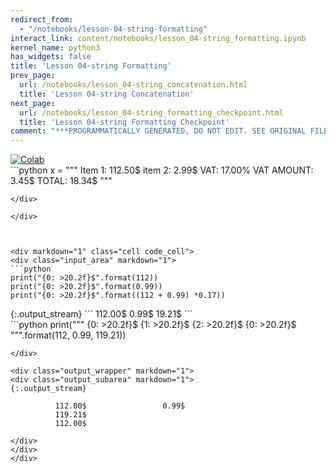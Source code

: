 ```yaml
---
redirect_from:
  - "/notebooks/lesson-04-string-formatting"
interact_link: content/notebooks/lesson_04-string_formatting.ipynb
kernel_name: python3
has_widgets: false
title: 'Lesson 04-string Formatting'
prev_page:
  url: /notebooks/lesson_04-string_concatenation.html
  title: 'Lesson 04-string Concatenation'
next_page:
  url: /notebooks/lesson_04-string_formatting_checkpoint.html
  title: 'Lesson 04-string Formatting Checkpoint'
comment: "***PROGRAMMATICALLY GENERATED, DO NOT EDIT. SEE ORIGINAL FILES IN /content***"
---
```

<a href="https://colab.research.google.com/github/aviadr1/learn-python/blob/master/live%20class%20demonstrations/lesson%2004%20-%20string%20formatting.ipynb" target="_blank">
<img src="https://colab.research.google.com/assets/colab-badge.svg" 
     title="Open this file in Google Colab" alt="Colab"/>
</a>




<div markdown="1" class="cell code_cell">
<div class="input_area" markdown="1">
```python
x = """
Item 1:      112.50$
item 2:        2.99$
VAT:          17.00%
VAT AMOUNT:    3.45$
TOTAL:        18.34$ 
"""

```
</div>

</div>



<div markdown="1" class="cell code_cell">
<div class="input_area" markdown="1">
```python
print("{0: >20.2f}$".format(112))
print("{0: >20.2f}$".format(0.99))
print("{0: >20.2f}$".format((112 + 0.99) *0.17))

```
</div>

<div class="output_wrapper" markdown="1">
<div class="output_subarea" markdown="1">
{:.output_stream}
```
              112.00$
                0.99$
               19.21$
```
</div>
</div>
</div>



<div markdown="1" class="cell code_cell">
<div class="input_area" markdown="1">
```python
print("""
{0: >20.2f}$ 
{1: >20.2f}$
{2: >20.2f}$
{0: >20.2f}$
""".format(112, 0.99, 119.21))


```
</div>

<div class="output_wrapper" markdown="1">
<div class="output_subarea" markdown="1">
{:.output_stream}
```

              112.00$                 0.99$
              119.21$
              112.00$

```
</div>
</div>
</div>

